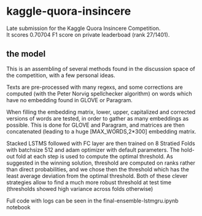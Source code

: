 # kaggle-quora-insincere

Late submission for the Kaggle Quora Insincere Competition.
\
It scores 0.70704 F1 score on private leaderboad (rank 27/1401).

## the model 

This is an assembling of several methods found in the discussion space of the competition, with a few personal ideas.

Texts are pre-processed with many regexs, and some corrections are computed (with the Peter Norvig spellchecker algorithm) on words which have no embedding found in GLOVE or Paragram.

When filling the embedding matrix, lower, upper, capitalized and corrected versions of words are tested, in order to gather as many embeddings as possible. This is done for GLOVE and Paragram, and matrices are then concatenated (leading to a huge \[MAX_WORDS,2\*300] embedding matrix.

Stacked LSTMS followed with FC layer are then trained on 8 Stratied Folds with batchsize 512 and adam optimizer with default parameters. The hold-out fold at each step is used to compute the optimal threshold. As suggested in the winning solution, threshold are computed on ranks rather than direct probabilities, and we chose then the threshold which has the least average deviation from the optimal threshold. Both of these clever strategies allow to find a much more robust threshold at test time (thresholds showed high variance across folds otherwise)

Full code with logs can be seen in the final-ensemble-lstmgru.ipynb notebook

